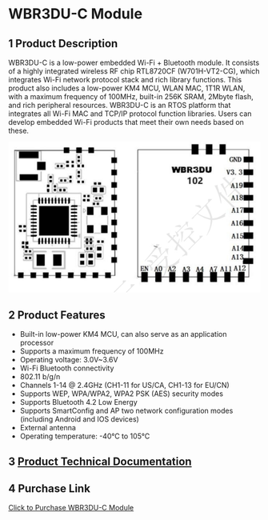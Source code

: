 # WBR3DU-C Module


## 1 Product Description
WBR3DU-C is a low-power embedded Wi-Fi + Bluetooth module. It consists of a highly integrated wireless RF chip RTL8720CF (W701H-VT2-CG), which integrates Wi-Fi network protocol stack and rich library functions. This product also includes a low-power KM4 MCU, WLAN MAC, 1T1R WLAN, with a maximum frequency of 100MHz, built-in 256K SRAM, 2Mbyte flash, and rich peripheral resources.
WBR3DU-C is an RTOS platform that integrates all Wi-Fi MAC and TCP/IP protocol function libraries. Users can develop embedded Wi-Fi products that meet their own needs based on these.

![8720cf](/assets/images/8720CF/8720cf.png)

## 2 Product Features
- Built-in low-power KM4 MCU, can also serve as an application processor
- Supports a maximum frequency of 100MHz
- Operating voltage: 3.0V~3.6V
- Wi-Fi Bluetooth connectivity
- 802.11 b/g/n
- Channels 1-14 @ 2.4GHz (CH1-11 for US/CA, CH1-13 for EU/CN)
- Supports WEP, WPA/WPA2, WPA2 PSK (AES) security modes
- Supports Bluetooth 4.2 Low Energy
- Supports SmartConfig and AP two network configuration modes (including Android and IOS devices)
- External antenna
- Operating temperature: -40℃ to 105℃


##  3 [Product Technical Documentation](../../services_support/8720cf/WBR3DU-C_datasheet.md)


## 4 Purchase Link
[Click to Purchase WBR3DU-C Module](../../buy_sample/model.md#rtl8720cf)
